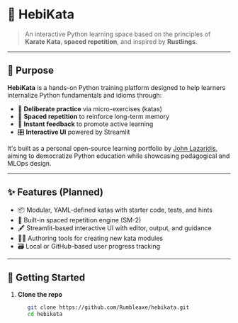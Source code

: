 # 🐍 HebiKata

> An interactive Python learning space based on the principles of **Karate Kata**, **spaced repetition**, and inspired by **Rustlings**.

---

## 🎯 Purpose

**HebiKata** is a hands-on Python training platform designed to help learners internalize Python fundamentals and idioms through:

- 🧠 **Deliberate practice** via micro-exercises (katas)
- 🔁 **Spaced repetition** to reinforce long-term memory
- 🧪 **Instant feedback** to promote active learning
- 🎛️ **Interactive UI** powered by Streamlit

It's built as a personal open-source learning portfolio by [John Lazaridis](https://www.linkedin.com/in/ioannislazaridis/), aiming to democratize Python education while showcasing pedagogical and MLOps design.

---

## ✨ Features (Planned)

- 📦 Modular, YAML-defined katas with starter code, tests, and hints
- 🧮 Built-in spaced repetition engine (SM-2)
- 🖋️ Streamlit-based interactive UI with editor, output, and guidance
- 🧑‍🏫 Authoring tools for creating new kata modules
- 🗃️ Local or GitHub-based user progress tracking

---

## 🚀 Getting Started

1. **Clone the repo**  
   ```bash
      git clone https://github.com/Rumbleaxe/hebikata.git
      cd hebikata
   ```
